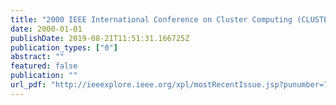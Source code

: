 ```yaml
---
title: "2000 IEEE International Conference on Cluster Computing (CLUSTER 2000), November 28th - December 1st, 2000, Technische Universität Chemnitz, Saxony, Germany"
date: 2000-01-01
publishDate: 2019-08-21T11:51:31.166725Z
publication_types: ["0"]
abstract: ""
featured: false
publication: ""
url_pdf: "http://ieeexplore.ieee.org/xpl/mostRecentIssue.jsp?punumber=7147"
---
```


